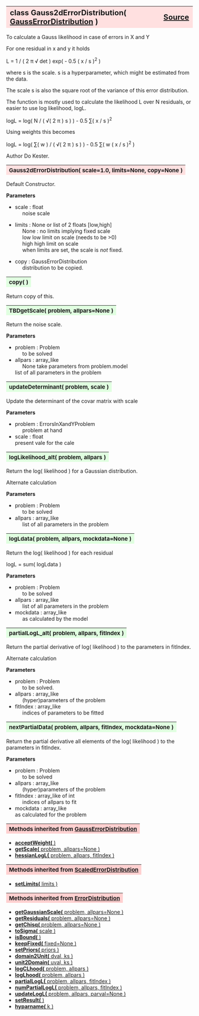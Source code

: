 ---
---
<br><br>

<a name="Gauss2dErrorDistribution"></a>
<table><thead style="background-color:#FFE0E0; width:100%; font-size:20px"><tr><th style="text-align:left">
<strong>class Gauss2dErrorDistribution(</strong> <a href="./GaussErrorDistribution.html">GaussErrorDistribution</a> )</th><th style="text-align:right"><a href=https://github.com/dokester/BayesicFitting/blob/master/BayesicFitting/source/Gauss2dErrorDistribution.py target=_blank>Source</a></th></tr></thead></table>
<p>

To calculate a Gauss likelihood in case of errors in X and Y

For one residual in x and y it holds

 L = 1 / ( 2 &pi; &radic; det ) exp( - 0.5 ( x / s )<sup>2</sup> )

where s is the scale.
s is a hyperparameter, which might be estimated from the data.

The scale s is also the square root of the variance of this error distribution.

The function is mostly used to calculate the likelihood L over N residuals,
or easier to use log likelihood, logL.

 logL = log( N / ( &radic;( 2 &pi; ) s )  ) - 0.5 &sum;( x / s )<sup>2</sup>

Using weights this becomes

 logL = log( &sum;( w ) / ( &radic;( 2 &pi; ) s )  ) - 0.5 &sum;( w ( x / s )<sup>2</sup> )


Author       Do Kester.


<a name="Gauss2dErrorDistribution"></a>
<table><thead style="background-color:#FFE0E0; width:100%; font-size:15px"><tr><th style="text-align:left">
<strong>Gauss2dErrorDistribution(</strong> scale=1.0, limits=None, copy=None )
</th></tr></thead></table>
<p>

Default Constructor.

<b>Parameters</b>

* scale  :  float<br>
&nbsp;&nbsp;&nbsp;&nbsp; noise scale<br>
* limits  :  None or list of 2 floats [low,high]<br>
&nbsp;&nbsp;&nbsp;&nbsp; None : no limits implying fixed scale<br>
&nbsp;&nbsp;&nbsp;&nbsp; low     low limit on scale (needs to be >0)<br>
&nbsp;&nbsp;&nbsp;&nbsp; high    high limit on scale<br>
&nbsp;&nbsp;&nbsp;&nbsp; when limits are set, the scale is *not* fixed.<br>

* copy  :  GaussErrorDistribution<br>
&nbsp;&nbsp;&nbsp;&nbsp; distribution to be copied.<br>


<a name="copy"></a>
<table><thead style="background-color:#E0FFE0; width:100%; font-size:15px"><tr><th style="text-align:left">
<strong>copy(</strong> )
</th></tr></thead></table>
<p>
Return copy of this. 

<a name="TBDgetScale"></a>
<table><thead style="background-color:#E0FFE0; width:100%; font-size:15px"><tr><th style="text-align:left">
<strong>TBDgetScale(</strong> problem, allpars=None ) 
</th></tr></thead></table>
<p>

Return the noise scale.

<b>Parameters</b>

* problem  :  Problem<br>
&nbsp;&nbsp;&nbsp;&nbsp; to be solved<br>
* allpars  :  array_like<br>
&nbsp;&nbsp;&nbsp;&nbsp; None take parameters from problem.model<br>
    list of all parameters in the problem

<a name="updateDeterminant"></a>
<table><thead style="background-color:#E0FFE0; width:100%; font-size:15px"><tr><th style="text-align:left">
<strong>updateDeterminant(</strong> problem, scale ) 
</th></tr></thead></table>
<p>

Update the determinant of the covar matrix with scale

<b>Parameters</b>

* problem  :  ErrorsInXandYProblem<br>
&nbsp;&nbsp;&nbsp;&nbsp; problem at hand<br>
* scale  :  float<br>
    present vale for the cale

<a name="logLikelihood_alt"></a>
<table><thead style="background-color:#E0FFE0; width:100%; font-size:15px"><tr><th style="text-align:left">
<strong>logLikelihood_alt(</strong> problem, allpars ) 
</th></tr></thead></table>
<p>

Return the log( likelihood ) for a Gaussian distribution.

Alternate calculation

<b>Parameters</b>

* problem  :  Problem<br>
&nbsp;&nbsp;&nbsp;&nbsp; to be solved<br>
* allpars  :  array_like<br>
&nbsp;&nbsp;&nbsp;&nbsp; list of all parameters in the problem<br>


<a name="logLdata"></a>
<table><thead style="background-color:#E0FFE0; width:100%; font-size:15px"><tr><th style="text-align:left">
<strong>logLdata(</strong> problem, allpars, mockdata=None ) 
</th></tr></thead></table>
<p>

Return the log( likelihood ) for each residual

logL = sum( logLdata )

<b>Parameters</b>

* problem  :  Problem<br>
&nbsp;&nbsp;&nbsp;&nbsp; to be solved<br>
* allpars  :  array_like<br>
&nbsp;&nbsp;&nbsp;&nbsp; list of all parameters in the problem<br>
* mockdata  :  array_like<br>
&nbsp;&nbsp;&nbsp;&nbsp; as calculated by the model<br>


<a name="partialLogL_alt"></a>
<table><thead style="background-color:#E0FFE0; width:100%; font-size:15px"><tr><th style="text-align:left">
<strong>partialLogL_alt(</strong> problem, allpars, fitIndex ) 
</th></tr></thead></table>
<p>

Return the partial derivative of log( likelihood ) to the parameters in fitIndex.

Alternate calculation

<b>Parameters</b>

* problem  :  Problem<br>
&nbsp;&nbsp;&nbsp;&nbsp; to be solved.<br>
* allpars  :  array_like<br>
&nbsp;&nbsp;&nbsp;&nbsp; (hyper)parameters of the problem<br>
* fitIndex  :  array_like<br>
&nbsp;&nbsp;&nbsp;&nbsp; indices of parameters to be fitted<br>


<a name="nextPartialData"></a>
<table><thead style="background-color:#E0FFE0; width:100%; font-size:15px"><tr><th style="text-align:left">
<strong>nextPartialData(</strong> problem, allpars, fitIndex, mockdata=None ) 
</th></tr></thead></table>
<p>

Return the partial derivative all elements of the log( likelihood )
to the parameters in fitIndex.

<b>Parameters</b>

* problem  :  Problem<br>
&nbsp;&nbsp;&nbsp;&nbsp; to be solved<br>
* allpars  :  array_like<br>
&nbsp;&nbsp;&nbsp;&nbsp; (hyper)parameters of the problem<br>
* fitIndex  :  array_like of int<br>
&nbsp;&nbsp;&nbsp;&nbsp; indices of allpars to fit<br>
* mockdata  :  array_like<br>
    as calculated for the problem

<table><thead style="background-color:#FFD0D0; width:100%; font-size:15px"><tr><th style="text-align:left">
<strong>Methods inherited from</strong> <a href="./GaussErrorDistribution.html">GaussErrorDistribution</a></th></tr></thead></table>


* [<strong>acceptWeight(</strong> )](./GaussErrorDistribution.md#acceptWeight)
* [<strong>getScale(</strong> problem, allpars=None ) ](./GaussErrorDistribution.md#getScale)
* [<strong>hessianLogL(</strong> problem, allpars, fitIndex ) ](./GaussErrorDistribution.md#hessianLogL)


<table><thead style="background-color:#FFD0D0; width:100%; font-size:15px"><tr><th style="text-align:left">
<strong>Methods inherited from</strong> <a href="./ScaledErrorDistribution.html">ScaledErrorDistribution</a></th></tr></thead></table>


* [<strong>setLimits(</strong> limits ) ](./ScaledErrorDistribution.md#setLimits)


<table><thead style="background-color:#FFD0D0; width:100%; font-size:15px"><tr><th style="text-align:left">
<strong>Methods inherited from</strong> <a href="./ErrorDistribution.html">ErrorDistribution</a></th></tr></thead></table>


* [<strong>getGaussianScale(</strong> problem, allpars=None ) ](./ErrorDistribution.md#getGaussianScale)
* [<strong>getResiduals(</strong> problem, allpars=None )](./ErrorDistribution.md#getResiduals)
* [<strong>getChisq(</strong> problem, allpars=None )](./ErrorDistribution.md#getChisq)
* [<strong>toSigma(</strong> scale ) ](./ErrorDistribution.md#toSigma)
* [<strong>isBound(</strong> ) ](./ErrorDistribution.md#isBound)
* [<strong>keepFixed(</strong> fixed=None ) ](./ErrorDistribution.md#keepFixed)
* [<strong>setPriors(</strong> priors ) ](./ErrorDistribution.md#setPriors)
* [<strong>domain2Unit(</strong> dval, ks ) ](./ErrorDistribution.md#domain2Unit)
* [<strong>unit2Domain(</strong> uval, ks ) ](./ErrorDistribution.md#unit2Domain)
* [<strong>logCLhood(</strong> problem, allpars )](./ErrorDistribution.md#logCLhood)
* [<strong>logLhood(</strong> problem, allpars )](./ErrorDistribution.md#logLhood)
* [<strong>partialLogL(</strong> problem, allpars, fitIndex ) ](./ErrorDistribution.md#partialLogL)
* [<strong>numPartialLogL(</strong> problem, allpars, fitIndex ) ](./ErrorDistribution.md#numPartialLogL)
* [<strong>updateLogL(</strong> problem, allpars, parval=None )](./ErrorDistribution.md#updateLogL)
* [<strong>setResult(</strong> )](./ErrorDistribution.md#setResult)
* [<strong>hyparname(</strong> k ) ](./ErrorDistribution.md#hyparname)
